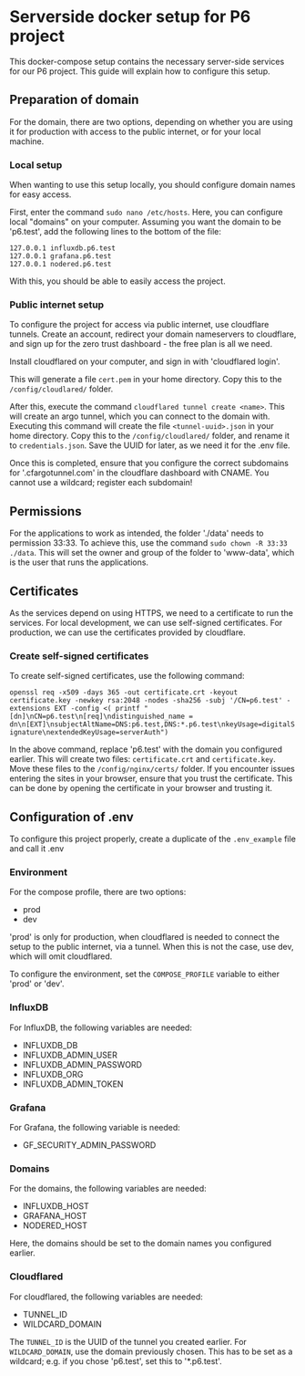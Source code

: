 # Serverside docker setup for P6 project
This docker-compose setup contains the necessary server-side services for our P6 project. This guide will explain how to configure this setup.

## Preparation of domain
For the domain, there are two options, depending on whether you are using it for production with access to the public internet, or for your local machine.

### Local setup
When wanting to use this setup locally, you should configure domain names for easy access.

First, enter the command `sudo nano /etc/hosts`. Here, you can configure local "domains" on your computer. Assuming you want the domain to be 'p6.test', add the following lines to the bottom of the file:

```
127.0.0.1 influxdb.p6.test  
127.0.0.1 grafana.p6.test  
127.0.0.1 nodered.p6.test
```

With this, you should be able to easily access the project.

### Public internet setup
To configure the project for access via public internet, use cloudflare tunnels. Create an account, redirect your domain nameservers to cloudflare, and sign up for the zero trust dashboard - the free plan is all we need.

Install cloudflared on your computer, and sign in with 'cloudflared login'.

This will generate a file `cert.pem` in your home directory. Copy this to the `/config/cloudlared/` folder.

After this, execute the command `cloudflared tunnel create <name>`. This will create an argo tunnel, which you can connect to the domain with. Executing this command will create the file `<tunnel-uuid>.json` in your home directory. Copy this to the `/config/cloudlared/` folder, and rename it to `credentials.json`. Save the UUID for later, as we need it for the .env file.

Once this is completed, ensure that you configure the correct subdomains for '<tunnel-uuid>.cfargotunnel.com' in the cloudflare dashboard with CNAME. You cannot use a wildcard; register each subdomain!

## Permissions
For the applications to work as intended, the folder './data' needs to permission 33:33. To achieve this, use the command `sudo chown -R 33:33 ./data`. This will set the owner and group of the folder to 'www-data', which is the user that runs the applications.

## Certificates
As the services depend on using HTTPS, we need to a certificate to run the services. For local development, we can use self-signed certificates. For production, we can use the certificates provided by cloudflare.

### Create self-signed certificates
To create self-signed certificates, use the following command:

```openssl req -x509 -days 365 -out certificate.crt -keyout certificate.key -newkey rsa:2048 -nodes -sha256 -subj '/CN=p6.test' -extensions EXT -config <( printf "[dn]\nCN=p6.test\n[req]\ndistinguished_name = dn\n[EXT]\nsubjectAltName=DNS:p6.test,DNS:*.p6.test\nkeyUsage=digitalSignature\nextendedKeyUsage=serverAuth")```

In the above command, replace 'p6.test' with the domain you configured earlier. This will create two files: `certificate.crt` and `certificate.key`. Move these files to the `/config/nginx/certs/` folder. If you encounter issues entering the sites in your browser, ensure that you trust the certificate. This can be done by opening the certificate in your browser and trusting it.

## Configuration of .env
To configure this project properly, create a duplicate of the `.env_example` file and call it .env

### Environment
For the compose profile, there are two options:

- prod
- dev

'prod' is only for production, when cloudflared is needed to connect the setup to the public internet, via a tunnel. When this is not the case, use dev, which will omit cloudflared.

To configure the environment, set the `COMPOSE_PROFILE` variable to either 'prod' or 'dev'.

### InfluxDB
For InfluxDB, the following variables are needed:

- INFLUXDB_DB
- INFLUXDB_ADMIN_USER
- INFLUXDB_ADMIN_PASSWORD
- INFLUXDB_ORG
- INFLUXDB_ADMIN_TOKEN

### Grafana
For Grafana, the following variable is needed:

- GF_SECURITY_ADMIN_PASSWORD

### Domains
For the domains, the following variables are needed:

- INFLUXDB_HOST
- GRAFANA_HOST
- NODERED_HOST

Here, the domains should be set to the domain names you configured earlier.

### Cloudflared
For cloudflared, the following variables are needed:

- TUNNEL_ID
- WILDCARD_DOMAIN

The `TUNNEL_ID` is the UUID of the tunnel you created earlier.  For `WILDCARD_DOMAIN`, use the domain previously chosen. This has to be set as a wildcard; e.g. if you chose 'p6.test', set this to '*.p6.test'.